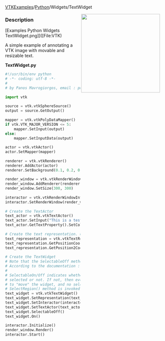 [VTKExamples](/home/)/[Python](/Python)/Widgets/TextWidget

<img align="right" src="https://github.com/lorensen/VTKExamples/blob/gh-pages/Testing/Baseline/Widgets/TestTextWidget.png?raw=true" width="256" />

### Description
[Examples Python Widgets TextWidget.png]]([File:VTK)

A simple example of annotating a VTK image with movable and resizable text.

**TextWidget.py**
```python
#!/usr/bin/env python
# -*- coding: utf-8 -*-
#
# by Panos Mavrogiorgos, email : pmav99 >a< gmail
 
import vtk
 
source = vtk.vtkSphereSource()
output = source.GetOutput()
 
mapper = vtk.vtkPolyDataMapper()
if vtk.VTK_MAJOR_VERSION <= 5:
    mapper.SetInput(output)
else:
    mapper.SetInputData(output)
 
actor = vtk.vtkActor()
actor.SetMapper(mapper)
 
renderer = vtk.vtkRenderer()
renderer.AddActor(actor)
renderer.SetBackground(0.1, 0.2, 0.4)
 
render_window = vtk.vtkRenderWindow()
render_window.AddRenderer(renderer)
render_window.SetSize(300, 300)
 
interactor = vtk.vtkRenderWindowInteractor()
interactor.SetRenderWindow(render_window)
 
# Create the TextActor
text_actor = vtk.vtkTextActor()
text_actor.SetInput("This is a test")
text_actor.GetTextProperty().SetColor((0, 1, 1))
 
# Create the text representation. Used for positioning the text_actor
text_representation = vtk.vtkTextRepresentation()
text_representation.GetPositionCoordinate().SetValue(0.15, 0.15)
text_representation.GetPosition2Coordinate().SetValue(0.7, 0.2)
 
# Create the TextWidget
# Note that the SelectableOff method MUST be invoked!
# According to the documentation :
#
# SelectableOn/Off indicates whether the interior region of the widget can be
# selected or not. If not, then events (such as left mouse down) allow the user
# to "move" the widget, and no selection is possible. Otherwise the
# SelectRegion() method is invoked.
text_widget = vtk.vtkTextWidget()
text_widget.SetRepresentation(text_representation)
text_widget.SetInteractor(interactor)
text_widget.SetTextActor(text_actor)
text_widget.SelectableOff()
text_widget.On()
 
interactor.Initialize()
render_window.Render()
interactor.Start()
```
